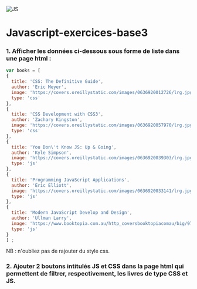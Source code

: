 ![JS](https://cdn.dribbble.com/users/891352/screenshots/2195501/svg_stopwatch_dribbble.gif)

# Javascript-exercices-base3


### 1. Afficher les données ci-dessous sous forme de liste dans une page html :

```javascript
var books = [
{
  title: 'CSS: The Definitive Guide',
  author: 'Eric Meyer',
  image: 'https://covers.oreillystatic.com/images/0636920012726/lrg.jpg',
  type: 'css'
},
{
  title: 'CSS Development with CSS3',
  author: 'Zachary Kingston',
  image: 'https://covers.oreillystatic.com/images/0636920057970/lrg.jpg',
  type: 'css'
},
{
  title: 'You Don\'t Know JS: Up & Going',
  author: 'Kyle Simpson',
  image: 'https://covers.oreillystatic.com/images/0636920039303/lrg.jpg',
  type: 'js'
},
{
  title: 'Programming JavaScript Applications',
  author: 'Eric Elliott',
  image: 'https://covers.oreillystatic.com/images/0636920033141/lrg.jpg',
  type: 'js'
},
{
  title: 'Modern JavaScript Develop and Design',
  author: 'Ullman Larry',
  image: 'https://www.booktopia.com.au/http_coversbooktopiacomau/big/9780321812520/modern-javascript.jpg',
  type: 'js'
}
] ;


```

NB : n'oubliez pas de rajouter du style css.

### 2. Ajouter 2 boutons intitulés JS et CSS dans la page html qui permettent de filtrer, respectivement, les livres de type CSS et JS.
